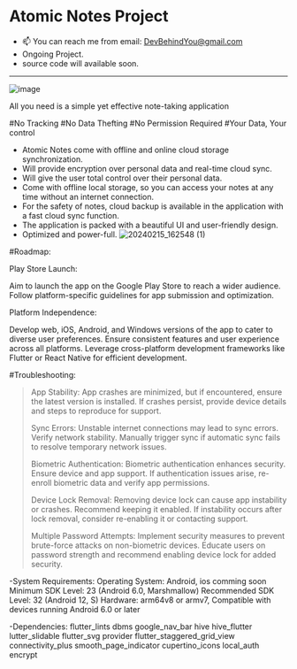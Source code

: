 # Atomic Notes Project
- 📫 You can reach me from email: DevBehindYou@gmail.com
- Ongoing Project.
- source code will available soon.
__________________________________________________________________
![image](https://github.com/DevBehindYou/Atomic-Notes-Project/assets/147663456/a6519e43-0e3e-4ce6-aebe-d508a1aadf97)

All you need is a simple yet effective note-taking application

#No Tracking
#No Data Thefting
#No Permission Required
#Your Data, Your control

- Atomic Notes come with offline and online cloud storage synchronization.
- Will provide encryption over personal data and real-time cloud sync.
- Will give the user total control over their personal data.
- Come with offline local storage, so you can access your notes at any time without an internet connection.
- For the safety of notes, cloud backup is available in the application with a fast cloud sync function. 
- The application is packed with a beautiful UI and user-friendly design.
- Optimized and power-full.
![20240215_162548 (1)](https://github.com/DevBehindYou/Atomic-Notes-Project/assets/147663456/82a66baf-8332-4b2a-b1e4-6825f1e06bf1)


#Roadmap:

Play Store Launch:

Aim to launch the app on the Google Play Store to reach a wider audience.
Follow platform-specific guidelines for app submission and optimization.

Platform Independence:

Develop web, iOS, Android, and Windows versions of the app to cater to diverse user preferences.
Ensure consistent features and user experience across all platforms.
Leverage cross-platform development frameworks like Flutter or React Native for efficient development.

#Troubleshooting:
>App Stability:
App crashes are minimized, but if encountered, ensure the latest version is installed.
If crashes persist, provide device details and steps to reproduce for support.
>
>Sync Errors:
Unstable internet connections may lead to sync errors. Verify network stability.
Manually trigger sync if automatic sync fails to resolve temporary network issues.
>
>Biometric Authentication:
Biometric authentication enhances security. Ensure device and app support.
If authentication issues arise, re-enroll biometric data and verify app permissions.
>
>Device Lock Removal:
Removing device lock can cause app instability or crashes. Recommend keeping it enabled.
If instability occurs after lock removal, consider re-enabling it or contacting support.
>
>Multiple Password Attempts:
Implement security measures to prevent brute-force attacks on non-biometric devices.
Educate users on password strength and recommend enabling device lock for added security.

-System Requirements: Operating System: Android, ios comming soon 
Minimum SDK Level: 23 (Android 6.0, Marshmallow)
Recommended SDK Level: 32 (Android 12, S)
Hardware: arm64v8 or armv7, Compatible with devices running Android 6.0 or later

-Dependencies: flutter_lints dbms google_nav_bar hive hive_flutter lutter_slidable flutter_svg provider flutter_staggered_grid_view connectivity_plus smooth_page_indicator cupertino_icons local_auth encrypt






